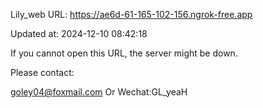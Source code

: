 Lily_web URL: https://ae6d-61-165-102-156.ngrok-free.app

Updated at: 2024-12-10 08:42:18

If you cannot open this URL, the server might be down.

Please contact: 

goley04@foxmail.com Or Wechat:GL_yeaH